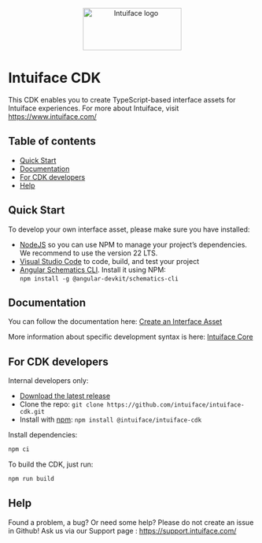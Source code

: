 <p align="center">
  <a href="https://www.intuiface.com//">
    <img src="https://assets-global.website-files.com/6090f790a8effe00c12b39d0/6090f790a8effef0002b3c56_Intuiface%20logo%20animated.gif" alt="Intuiface logo" width="200" height="86">
  </a>
</p>

# Intuiface CDK

This CDK enables you to create TypeScript-based interface assets for Intuiface experiences. For more about Intuiface, visit https://www.intuiface.com/

## Table of contents

- [Quick Start](#quick-start)
- [Documentation](#documentation)
- [For CDK developers](#for-cdk-developers)
- [Help](#help)

## Quick Start

To develop your own interface asset, please make sure you have installed:
- [NodeJS](https://nodejs.org/) so you can use NPM to manage your project’s dependencies. We recommend to use the version 22 LTS.
- [Visual Studio Code](https://code.visualstudio.com/) to code, build, and test your project
- [Angular Schematics CLI](https://www.npmjs.com/package/@angular-devkit/schematics-cli). Install it using NPM:<br> ```npm install -g @angular-devkit/schematics-cli```

## Documentation

You can follow the documentation here: [Create an Interface Asset](./libs/tools/schematics/interface-asset-schematics/README.md)

More information about specific development syntax is here: [Intuiface Core](./libs/core/README.md)


## For CDK developers 

Internal developers only: 
- [Download the latest release](https://github.com/intuiface/intuiface-cdk/releases/latest)
- Clone the repo: `git clone https://github.com/intuiface/intuiface-cdk.git`
- Install with [npm](https://www.npmjs.com/): `npm install @intuiface/intuiface-cdk`

Install dependencies:

```bash
npm ci
```
To build the CDK, just run:

```bash
npm run build
```

## Help

Found a problem, a bug? Or need some help? 
Please do not create an issue in Github! Ask us via our Support page : https://support.intuiface.com/
